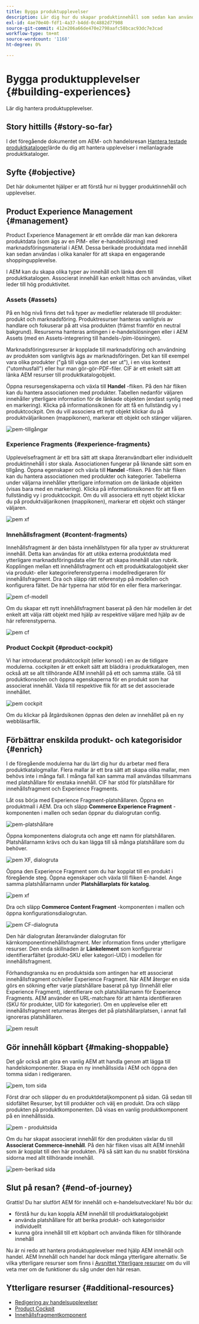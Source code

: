 ```yaml
---
title: Bygga produktupplevelser
description: Lär dig hur du skapar produktinnehåll som sedan kan användas i olika kanaler för att skapa en engagerande shoppingupplevelse.
exl-id: 4ae70e40-fdf1-4a37-b4dd-0c4882d77908
source-git-commit: 412e206a66de470e2798aafc58bcac93dc7e3cad
workflow-type: tm+mt
source-wordcount: '1168'
ht-degree: 0%

---
```


# Bygga produktupplevelser {#building-experiences}

Lär dig hantera produktupplevelser.

## Story hittills {#story-so-far}

I det föregående dokumentet om AEM- och handelsresan [Hantera testade produktkataloger](staged-catalog.md)lärde du dig att hantera upplevelser i mellanlagrade produktkataloger.

## Syfte {#objective}

Det här dokumentet hjälper er att förstå hur ni bygger produktinnehåll och upplevelser.

## Product Experience Management {#management}

Product Experience Management är ett område där man kan dekorera produktdata (som ägs av en PIM- eller e-handelslösning) med marknadsföringsmaterial i AEM. Dessa berikade produktdata med innehåll kan sedan användas i olika kanaler för att skapa en engagerande shoppingupplevelse.

I AEM kan du skapa olika typer av innehåll och länka dem till produktkatalogen. Associerat innehåll kan enkelt hittas och användas, vilket leder till hög produktivitet.

### Assets {#assets}

På en hög nivå finns det två typer av mediefiler relaterade till produkter: produkt och marknadsföring. Produktresurser hanteras vanligtvis av handlare och fokuserar på att visa produkten (främst framför en neutral bakgrund). Resurserna hanteras antingen i e-handelslösningen eller i AEM Assets (med en Assets-integrering till handels-/pim-lösningen).

Marknadsföringsresurser är kopplade till marknadsföring och användning av produkten som vanligtvis ägs av marknadsföringen. Det kan till exempel vara olika produkter (&quot;gå till väga som det ser ut&quot;), i en viss kontext (&quot;utomhusfall&quot;) eller hur man gör-gör-PDF-filer. CIF är ett enkelt sätt att länka AEM resurser till produktkatalogobjekt.

Öppna resursegenskaperna och växla till **Handel** -fliken. På den här fliken kan du hantera associationen med produkter. Tabellen nedanför väljaren innehåller ytterligare information för de länkade objekten (endast synlig med en markering). Klicka på informationsikonen för att få en fullständig vy i produktcockpit. Om du vill associera ett nytt objekt klickar du på produktväljarikonen (mappikonen), markerar ett objekt och stänger väljaren.

![pem-tillgångar](assets/pem-assets.png)

### Experience Fragments {#experience-fragments}

Upplevelsefragment är ett bra sätt att skapa återanvändbart eller individuellt produktinnehåll i stor skala. Associationen fungerar på liknande sätt som en tillgång. Öppna egenskaper och växla till **Handel** -fliken. På den här fliken kan du hantera associationen med produkter och kategorier. Tabellerna under väljarna innehåller ytterligare information om de länkade objekten (visas bara med en markering). Klicka på informationsikonen för att få en fullständig vy i produktcockpit. Om du vill associera ett nytt objekt klickar du på produktväljarikonen (mappikonen), markerar ett objekt och stänger väljaren.

![pem xf](assets/pem-xf.png)

### Innehållsfragment {#content-fragments}

Innehållsfragment är den bästa innehållstypen för alla typer av strukturerat innehåll. Detta kan användas för att utöka externa produktdata med ytterligare marknadsföringsdata eller för att skapa innehåll utan rubrik. Kopplingen mellan ett innehållsfragment och ett produktkatalogobjekt sker via produkt- eller kategorireferenstyperna i modellredigeraren för innehållsfragment. Dra och släpp rätt referenstyp på modellen och konfigurera fältet. De här typerna har stöd för en eller flera markeringar.

![pem cf-modell](assets/pem-cf-model.png)

Om du skapar ett nytt innehållsfragment baserat på den här modellen är det enkelt att välja rätt objekt med hjälp av respektive väljare med hjälp av de här referenstyperna.

![pem cf](assets/pem-cf.png)

### Product Cockpit {#product-cockpit}

Vi har introducerat produktcockpit (eller konsol) i en av de tidigare modulerna. cockpiten är ett enkelt sätt att bläddra i produktkatalogen, men också att se allt tillhörande AEM innehåll på ett och samma ställe. Gå till produktkonsolen och öppna egenskaperna för en produkt som har associerat innehåll. Växla till respektive flik för att se det associerade innehållet.

![pem cockpit](assets/pem-cockpit.png)

Om du klickar på åtgärdsikonen öppnas den delen av innehållet på en ny webbläsarflik.

## Förbättrar enskilda produkt- och kategorisidor {#enrich}

I de föregående modulerna har du lärt dig hur du arbetar med flera produktkatalogmallar. Flera mallar är ett bra sätt att skapa olika mallar, men behövs inte i många fall. I många fall kan samma mall användas tillsammans med platshållare för enstaka innehåll. CIF har stöd för platshållare för innehållsfragment och Experience Fragments.

Låt oss börja med Experience Fragment-platshållaren. Öppna en produktmall i AEM. Dra och släpp **Commerce Experience Fragment** -komponenten i mallen och sedan öppnar du dialogrutan config.

![pem-platshållare](assets/pem-placeholder.png)

Öppna komponentens dialogruta och ange ett namn för platshållaren. Platshållarnamn krävs och du kan lägga till så många platshållare som du behöver.

![pem XF, dialogruta](assets/pem-dialog-xf.png)

Öppna den Experience Fragment som du har kopplat till en produkt i föregående steg. Öppna egenskaper och växla till fliken E-handel. Ange samma platshållarnamn under **Platshållarplats för katalog**.

![pem xf](assets/pem-xf.png)

Dra och släpp **Commerce Content Fragment** -komponenten i mallen och öppna konfigurationsdialogrutan.

![pem CF-dialogruta](assets/pem-dialog-cf.png)

Den här dialogrutan återanvänder dialogrutan för kärnkomponentinnehållsfragment. Mer information finns under ytterligare resurser. Den enda skillnaden är **Länkelement** som konfigurerar identifierarfältet (produkt-SKU eller kategori-UID) i modellen för innehållsfragment.

Förhandsgranska nu en produktsida som antingen har ett associerat innehållsfragment och/eller Experience Fragment. När AEM återger en sida görs en sökning efter varje platshållare baserat på typ (Innehåll eller Experience Fragment), identifierare och platshållarnamn för Experience Fragments. AEM använder en URL-matchare för att hämta identifieraren (SKU för produkter, UID för kategorier). Om en upplevelse eller ett innehållsfragment returneras återges det på platshållarplatsen, i annat fall ignoreras platshållaren.

![pem result](assets/pem-result.png)

## Gör innehåll köpbart {#making-shoppable}

Det går också att göra en vanlig AEM att handla genom att lägga till handelskomponenter. Skapa en ny innehållssida i AEM och öppna den tomma sidan i redigeraren.

![pem, tom sida](assets/pem-page-empty.png)

Först drar och släpper du en produktdetaljkomponent på sidan. Gå sedan till sidofältet Resurser, byt till produkter och välj en produkt. Dra och släpp produkten på produktkomponenten. Då visas en vanlig produktkomponent på en innehållssida.

![pem - produktsida](assets/pem-page-product.png)

Om du har skapat associerat innehåll för den produkten växlar du till **Associerat Commerce-innehåll**. På den här fliken visas allt AEM innehåll som är kopplat till den här produkten. På så sätt kan du nu snabbt försköna sidorna med allt tillhörande innehåll.

![pem-berikad sida](assets/pem-page-enriched.png)

## Slut på resan? {#end-of-journey}

Grattis! Du har slutfört AEM för innehåll och e-handelsutvecklare! Nu bör du:

* förstå hur du kan koppla AEM innehåll till produktkatalogobjekt
* använda platshållare för att berika produkt- och kategorisidor individuellt
* kunna göra innehåll till ett köpbart och använda fliken för tillhörande innehåll

Nu är ni redo att hantera produktupplevelser med hjälp AEM innehåll och handel. AEM Innehåll och handel har dock många ytterligare alternativ. Se vilka ytterligare resurser som finns i [Avsnittet Ytterligare resurser](#additional-resources) om du vill veta mer om de funktioner du såg under den här resan.

## Ytterligare resurser {#additional-resources}

* [Redigering av handelsupplevelser](/help/commerce-cloud/authoring/authoring-commerce-experiences.md)
* [Product Cockpit](/help/commerce-cloud/authoring/product-cockpit.md)
* [Innehållsfragmentkomponent](https://experienceleague.adobe.com/docs/experience-manager-core-components/using/components/content-fragment-component.html?lang=en)
